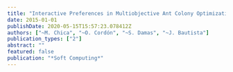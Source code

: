 ```yaml
---
title: "Interactive Preferences in Multiobjective Ant Colony Optimization for Assembly Line Balancing"
date: 2015-01-01
publishDate: 2020-05-15T15:57:23.078412Z
authors: ["~M. Chica", "~O. Cordón", "~S. Damas", "~J. Bautista"]
publication_types: ["2"]
abstract: ""
featured: false
publication: "*Soft Computing*"
---
```


